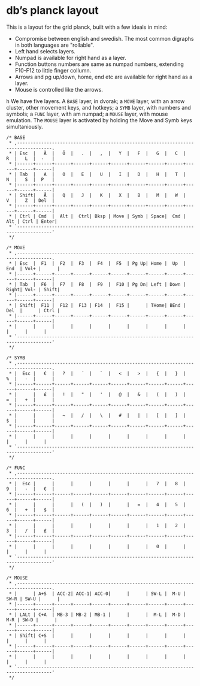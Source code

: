 # db’s planck layout

This is a layout for the grid planck, built with a few ideals in mind:

- Compromise between english and swedish. The most common digraphs in both languages are "rollable".
- Left hand selects layers.
- Numpad is available for right hand as a layer.
- Function buttons numbers are same as numpad numbers, extending F10-F12 to little finger collumn.  
- Arrows and pg up/down, home, end etc are available for right hand as a layer.
- Mouse is controlled like the arrows.

h
We have five layers.
A `BASE` layer, in dvorak;
a `MOVE` layer, with an arrow cluster, other movement keys, and hotkeys;
a `SYMB` layer, with numbers and symbols;
a `FUNC` layer, with am numpad;
a `MOUSE` layer, with mouse emulation. The `MOUSE` layer is activated by holding the Move and Symb keys simultaniously.

```
/* BASE
 * ,-----------------------------------------------------------------------------------.
 * | Esc  |   Ä  |   Ö  |   .  |   ,  |   Y  |   F  |   G  |   C  |   R  |   L  |  -   |
 * |------+------+------+------+------+------+------+------+------+------+------+------|
 * | Tab  |   A  |   O  |   E  |   U  |   I  |   D  |   H  |   T  |   N  |   S  |  P   |
 * |------+------+------+------+------+------+------+------+------+------+------+------|
 * | Shift|   Å  |   Q  |   J  |   K  |   X  |   B  |   M  |   W  |   V  |   Z  | Del  |
 * |------+------+------+------+------+------+------+------+------+------+------+------|
 * | Ctrl | Cmd  |  Alt |  Ctrl| Bksp | Move | Symb | Space|  Cmd |  Alt | Ctrl | Enter|
 * `-----------------------------------------------------------------------------------'
 */

/* MOVE
 * ,-----------------------------------------------------------------------------------.
 * | Esc  |  F1  |  F2  |  F3  |  F4  |  F5  | Pg Up| Home |  Up  | End  | Vol+ |      |
 * |------+------+------+------+------+------+------+------+------+------+------+------|
 * | Tab  |  F6  |  F7  |  F8  |  F9  |  F10 | Pg Dn| Left | Down | Right| Vol- | Shift|
 * |------+------+------+------+------+------+------+------+------+------+------+------|
 * | Shift|  F11 |  F12 |  F13 | F14  |  F15 |      | THome| BEnd | Del  |      | Ctrl |
 * |------+------+------+------+------+------+------+------+------+------+------+------|
 * |      |      |      |      |      |      |      |      |      |      |      |      |
 * `-----------------------------------------------------------------------------------'
 */

/* SYMB
 * ,-----------------------------------------------------------------------------------.
 * |  Esc |   €  |   ?  |   ´  |   `  |   <  |   >  |   {  |   }  |   %  |   -  |      |
 * |------+------+------+------+------+------+------+------+------+------+------+------|
 * |      |   £  |   !  |   "  |   '  |   @  |   &  |   (  |   )  |   =  |   +  |      |
 * |------+------+------+------+------+------+------+------+------+------+------+------|
 * |      |      |   ~  |   /  |   \  |   #  |   |  |   [  |   ]  |   $  |      |      |
 * |------+------+------+------+------+------+------+------+------+------+------+------|
 * |      |      |      |      |      |      |      |      |      |      |      |      |
 * `-----------------------------------------------------------------------------------'
 */

/* FUNC
 * ,-----------------------------------------------------------------------------------.
 * |  Esc |      |      |      |      |      |      |   7  |   8  |   9  |   -  |   €  |
 * |------+------+------+------+------+------+------+------+------+------+------+------|
 * |      |      |      |   (  |   )  |      |   =  |   4  |   5  |   6  |   +  |   $  |
 * |------+------+------+------+------+------+------+------+------+------+------+------|
 * |      |      |      |      |      |      |      |   1  |   2  |   3  |   /  |   £  |
 * |------+------+------+------+------+------+------+------+------+------+------+------|
 * |      |      |      |      |      |      |      |   0  |      |      |      |      |
 * `-----------------------------------------------------------------------------------'
 */

/* MOUSE
 * ,-----------------------------------------------------------------------------------.
 * |      | A+S  | ACC-2| ACC-1| ACC-0|      |      | SW-L |  M-U | SW-R | SW-U |      |
 * |------+------+------+------+------+------+------+------+------+------+------+------|
 * | LALt | C+A  | MB-3 | MB-2 | MB-1 |      |      |  M-L |  M-D |  M-R | SW-D |      |
 * |------+------+------+------+------+------+------+------+------+------+------+------|
 * | Shift| C+S  |      |      |      |      |      |      |      |      |      |      |
 * |------+------+------+------+------+------+------+------+------+------+------+------|
 * |      |      |      |      |      |      |      |      |      |      |      |      |
 * `-----------------------------------------------------------------------------------'
 */
```

